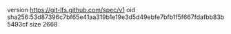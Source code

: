 version https://git-lfs.github.com/spec/v1
oid sha256:53d87396c7bf65e41aa319b1e19e3d5d49ebfe7bfb1f5f667fdafbb83b5493cf
size 2668
